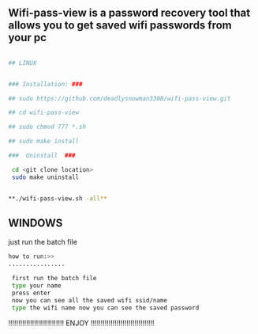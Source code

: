<!--
           __   ___ __        ______                           ___ ___ __                 
.--.--.--.|__|.'  _|__|______|   __ \.---.-.-----.-----.______|   |   |__|.-----.--.--.--.
|  |  |  ||  ||   _|  |______|    __/|  _  |__ --|__ --|______|   |   |  ||  -__|  |  |  |
|________||__||__| |__|      |___|   |___._|_____|_____|       \_____/|__||_____|________|

-->

## Wifi-pass-view is a password recovery tool that allows you to get saved wifi passwords from your pc


```sh

## LINUX


### Installation: ###

## sudo https://github.com/deadlysnowman3308/wifi-pass-view.git

## cd wifi-pass-view

## sudo chmod 777 *.sh

## sudo make install
```

```sh
###  Uninstall  ###

 cd <git clone location>
 sudo make uninstall
```
```sh

**./wifi-pass-view.sh -all**
```

## WINDOWS

just run the batch file
```sh
how to run:>>
................

 first run the batch file
 type your name
 press enter
 now you can see all the saved wifi ssid/name
 type the wifi name now you can see the saved password

```

!!!!!!!!!!!!!!!!!!!!!!!!!!!!   ENJOY   !!!!!!!!!!!!!!!!!!!!!!!!!!!!!!!!
